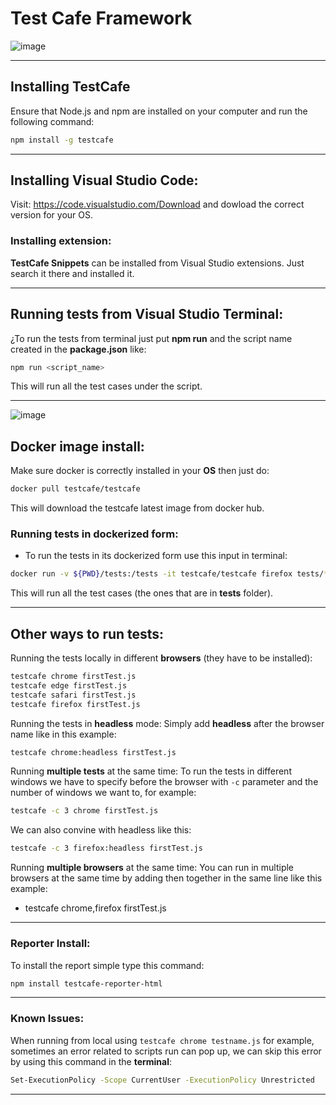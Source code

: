 # Test Cafe Framework
![image](https://user-images.githubusercontent.com/67669609/128807399-77f9c804-c5e4-4f73-ba23-e7a45d0bb759.png)

---
## Installing **TestCafe**
Ensure that Node.js and npm are installed on your computer and run the following command: 
```bash
npm install -g testcafe
```
--------
## Installing Visual Studio Code:
Visit: https://code.visualstudio.com/Download and dowload the correct version for your OS.

### Installing extension:
**TestCafe Snippets** can be installed from       Visual Studio extensions. Just search it there and installed it.

----
## Running tests from Visual Studio Terminal:
¿To run the tests from terminal just put **npm run** and the script name created in the **package.json** like:
```bash
npm run <script_name>
```
This will run all the test cases under the script.
    
----
![image](https://user-images.githubusercontent.com/67669609/128807943-443f7c9c-c808-4e2c-b715-b8379cc08d99.png)

## Docker image install:
Make sure docker is correctly installed in your **OS** then just do:
```bash
docker pull testcafe/testcafe
```
This will download the testcafe latest image from docker hub.

### Running tests in dockerized form:
- To run the tests in its dockerized form use this input in terminal: 
```bash
docker run -v ${PWD}/tests:/tests -it testcafe/testcafe firefox tests/*.js
```
This will run all the test cases (the ones that are in **tests** folder).

-------

## Other ways to run tests:
Running the tests locally in different **browsers** (they have to be installed):
```bash
testcafe chrome firstTest.js
testcafe edge firstTest.js
testcafe safari firstTest.js
testcafe firefox firstTest.js
```
Running the tests in **headless** mode:
Simply add **headless** after the browser name like in this example:
```bash
testcafe chrome:headless firstTest.js
```
Running **multiple tests** at the same time:
To run the tests in different windows we have to specify before the browser with `-c` parameter and the number of windows we want to, for example:
```bash
testcafe -c 3 chrome firstTest.js
```
We can also convine with headless like this:
```bash
testcafe -c 3 firefox:headless firstTest.js
```
Running **multiple browsers** at the same time:
You can run in multiple browsers at the same time by adding then together in the same line like this example:
- testcafe chrome,firefox firstTest.js

-----
### Reporter Install:
To install the report simple type this command:
```bash
npm install testcafe-reporter-html
```

-----
### Known Issues:
When running from local using `testcafe chrome testname.js` for example, sometimes an error related to scripts run can pop up, we can skip this error by using this command in the **terminal**:
```bash
Set-ExecutionPolicy -Scope CurrentUser -ExecutionPolicy Unrestricted
```
---